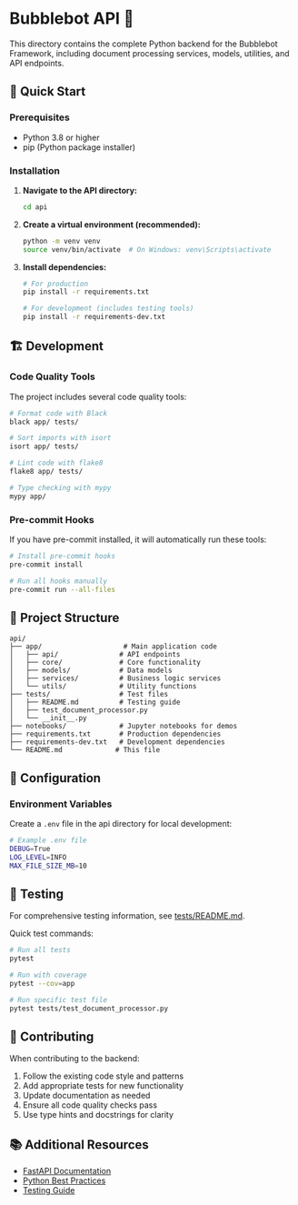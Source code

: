 # Bubblebot API 🫧

This directory contains the complete Python backend for the Bubblebot Framework, including document processing services, models, utilities, and API endpoints.

## 🚀 Quick Start

### Prerequisites

- Python 3.8 or higher
- pip (Python package installer)

### Installation

1. **Navigate to the API directory:**
   ```bash
   cd api
   ```

2. **Create a virtual environment (recommended):**
   ```bash
   python -m venv venv
   source venv/bin/activate  # On Windows: venv\Scripts\activate
   ```

3. **Install dependencies:**
   ```bash
   # For production
   pip install -r requirements.txt
   
   # For development (includes testing tools)
   pip install -r requirements-dev.txt
   ```

## 🏗️ Development

### Code Quality Tools

The project includes several code quality tools:

```bash
# Format code with Black
black app/ tests/

# Sort imports with isort
isort app/ tests/

# Lint code with flake8
flake8 app/ tests/

# Type checking with mypy
mypy app/
```

### Pre-commit Hooks

If you have pre-commit installed, it will automatically run these tools:

```bash
# Install pre-commit hooks
pre-commit install

# Run all hooks manually
pre-commit run --all-files
```

## 📁 Project Structure

```
api/
├── app/                    # Main application code
│   ├── api/               # API endpoints
│   ├── core/              # Core functionality
│   ├── models/            # Data models
│   ├── services/          # Business logic services
│   └── utils/             # Utility functions
├── tests/                 # Test files
│   ├── README.md          # Testing guide
│   ├── test_document_processor.py
│   └── __init__.py
├── notebooks/             # Jupyter notebooks for demos
├── requirements.txt       # Production dependencies
├── requirements-dev.txt   # Development dependencies
└── README.md             # This file
```

## 🔧 Configuration

### Environment Variables

Create a `.env` file in the api directory for local development:

```bash
# Example .env file
DEBUG=True
LOG_LEVEL=INFO
MAX_FILE_SIZE_MB=10
```

## 🧪 Testing

For comprehensive testing information, see [tests/README.md](tests/README.md).

Quick test commands:
```bash
# Run all tests
pytest

# Run with coverage
pytest --cov=app

# Run specific test file
pytest tests/test_document_processor.py
```

## 🤝 Contributing

When contributing to the backend:

1. Follow the existing code style and patterns
2. Add appropriate tests for new functionality
3. Update documentation as needed
4. Ensure all code quality checks pass
5. Use type hints and docstrings for clarity

## 📚 Additional Resources

- [FastAPI Documentation](https://fastapi.tiangolo.com/)
- [Python Best Practices](https://realpython.com/python-best-practices/)
- [Testing Guide](tests/README.md) 
